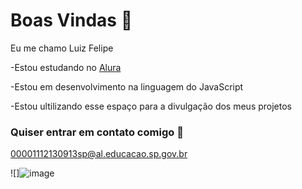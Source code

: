 # Boas Vindas 💯

Eu me chamo Luiz Felipe

-Estou estudando no [Alura](https://www.alura.com.br)

-Estou em desenvolvimento na linguagem do JavaScript

-Estou ultilizando esse espaço para a divulgação dos meus projetos

### Quiser entrar em contato comigo 📧

00001112130913sp@al.educacao.sp.gov.br


![]![image](https://github.com/Luiz-spect/Luiz-espect/assets/172086784/9dffe1b2-c2fd-4499-abed-8ac1fd142b0e)
